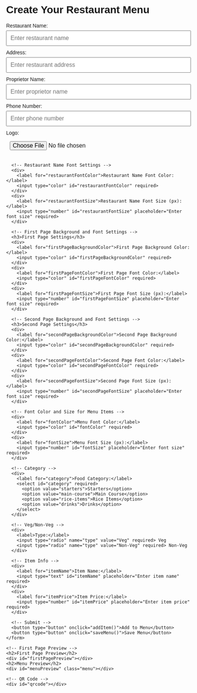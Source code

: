 <!DOCTYPE html>
<html lang="en">
<head>
  <meta charset="UTF-8">
  <meta name="viewport" content="width=device-width, initial-scale=1.0">
  <title>Restaurant Menu Maker</title>
  <style>
    body {
      font-family: Arial, sans-serif;
      padding: 20px;
    }

    .container {
      max-width: 600px;
      margin: 0 auto;
    }

    label {
      display: block;
      margin-bottom: 5px;
    }

    input, select, button {
      width: 100%;
      margin-bottom: 10px;
      padding: 10px;
      font-size: 16px;
    }

    button {
      cursor: pointer;
      background-color: #4CAF50;
      color: white;
      border: none;
    }

    #menuPreview {
      margin-top: 20px;
      padding: 10px;
      border: 5px solid #ddd;
    }

    #firstPagePreview {
      margin-top: 20px;
      border: 5px solid #ddd;
      padding: 20px;
      text-align: center;
    }

    img {
      max-width: 100px;
      margin-bottom: 10px;
    }

    #qrcode {
      margin-top: 20px;
    }
  </style>
  <script src="https://cdnjs.cloudflare.com/ajax/libs/jspdf/2.5.1/jspdf.umd.min.js"></script>
  <script src="https://cdnjs.cloudflare.com/ajax/libs/qrcodejs/1.0.0/qrcode.min.js"></script>
</head>
<body>
  <div class="container">
    <h1>Create Your Restaurant Menu</h1>
    <form id="menuForm">
      <!-- Restaurant Info -->
      <div>
        <label for="restaurantName">Restaurant Name:</label>
        <input type="text" id="restaurantName" placeholder="Enter restaurant name" required>
      </div>
      <div>
        <label for="restaurantAddress">Address:</label>
        <input type="text" id="restaurantAddress" placeholder="Enter restaurant address" required>
      </div>
      <div>
        <label for="restaurantProp">Proprietor Name:</label>
        <input type="text" id="restaurantProp" placeholder="Enter proprietor name" required>
      </div>
      <div>
        <label for="restaurantPhone">Phone Number:</label>
        <input type="tel" id="restaurantPhone" placeholder="Enter phone number" required>
      </div>
      <div>
        <label for="restaurantLogo">Logo:</label>
        <input type="file" id="restaurantLogo" accept="image/*" required>
      </div>

      <!-- Restaurant Name Font Settings -->
      <div>
        <label for="restaurantFontColor">Restaurant Name Font Color:</label>
        <input type="color" id="restaurantFontColor" required>
      </div>
      <div>
        <label for="restaurantFontSize">Restaurant Name Font Size (px):</label>
        <input type="number" id="restaurantFontSize" placeholder="Enter font size" required>
      </div>

      <!-- First Page Background and Font Settings -->
      <h3>First Page Settings</h3>
      <div>
        <label for="firstPageBackgroundColor">First Page Background Color:</label>
        <input type="color" id="firstPageBackgroundColor" required>
      </div>
      <div>
        <label for="firstPageFontColor">First Page Font Color:</label>
        <input type="color" id="firstPageFontColor" required>
      </div>
      <div>
        <label for="firstPageFontSize">First Page Font Size (px):</label>
        <input type="number" id="firstPageFontSize" placeholder="Enter font size" required>
      </div>

      <!-- Second Page Background and Font Settings -->
      <h3>Second Page Settings</h3>
      <div>
        <label for="secondPageBackgroundColor">Second Page Background Color:</label>
        <input type="color" id="secondPageBackgroundColor" required>
      </div>
      <div>
        <label for="secondPageFontColor">Second Page Font Color:</label>
        <input type="color" id="secondPageFontColor" required>
      </div>
      <div>
        <label for="secondPageFontSize">Second Page Font Size (px):</label>
        <input type="number" id="secondPageFontSize" placeholder="Enter font size" required>
      </div>

      <!-- Font Color and Size for Menu Items -->
      <div>
        <label for="fontColor">Menu Font Color:</label>
        <input type="color" id="fontColor" required>
      </div>
      <div>
        <label for="fontSize">Menu Font Size (px):</label>
        <input type="number" id="fontSize" placeholder="Enter font size" required>
      </div>

      <!-- Category -->
      <div>
        <label for="category">Food Category:</label>
        <select id="category" required>
          <option value="starters">Starters</option>
          <option value="main-course">Main Course</option>
          <option value="rice-items">Rice Items</option>
          <option value="drinks">Drinks</option>
        </select>
      </div>

      <!-- Veg/Non-Veg -->
      <div>
        <label>Type:</label>
        <input type="radio" name="type" value="Veg" required> Veg
        <input type="radio" name="type" value="Non-Veg" required> Non-Veg
      </div>

      <!-- Item Info -->
      <div>
        <label for="itemName">Item Name:</label>
        <input type="text" id="itemName" placeholder="Enter item name" required>
      </div>
      <div>
        <label for="itemPrice">Item Price:</label>
        <input type="number" id="itemPrice" placeholder="Enter item price" required>
      </div>

      <!-- Submit -->
      <button type="button" onclick="addItem()">Add to Menu</button>
      <button type="button" onclick="saveMenu()">Save Menu</button>
    </form>

    <!-- First Page Preview -->
    <h2>First Page Preview</h2>
    <div id="firstPagePreview"></div>
    <h2>Menu Preview</h2>
    <div id="menuPreview" class="menu"></div>

    <!-- QR Code -->
    <div id="qrcode"></div>
  </div>

  <script>
    let menuItems = [];

    function addItem() {
      const category = document.getElementById('category').value;
      const itemName = document.getElementById('itemName').value;
      const itemPrice = document.getElementById('itemPrice').value;
      const itemType = document.querySelector('input[name="type"]:checked').value;

      const newItem = {
        category,
        itemType,
        itemName,
        itemPrice
      };

      menuItems.push(newItem);
      displayMenu();
    }

    function displayMenu() {
      const menuPreview = document.getElementById('menuPreview');
      menuPreview.innerHTML = '';

      const fontColor = document.getElementById('fontColor').value;
      const fontSize = document.getElementById('fontSize').value + 'px';

      // Apply styles
      menuPreview.style.color = fontColor;
      menuPreview.style.fontSize = fontSize;

      const categories = ['starters', 'main-course', 'rice-items', 'drinks'];
      categories.forEach(cat => {
        const items = menuItems.filter(item => item.category === cat);
        if (items.length > 0) {
          const categoryTitle = document.createElement('h3');
          categoryTitle.textContent = cat.replace('-', ' ').toUpperCase();
          menuPreview.appendChild(categoryTitle);

          const vegItems = items.filter(item => item.itemType === 'Veg');
          const nonVegItems = items.filter(item => item.itemType === 'Non-Veg');

          if (vegItems.length > 0) {
            const vegTitle = document.createElement('h4');
            vegTitle.textContent = 'Veg';
            menuPreview.appendChild(vegTitle);
            vegItems.forEach(item => {
              const itemElement = document.createElement('div');
              itemElement.textContent = `${item.itemName} - ₹${item.itemPrice}`;
              menuPreview.appendChild(itemElement);
            });
          }

          if (nonVegItems.length > 0) {
            const nonVegTitle = document.createElement('h4');
            nonVegTitle.textContent = 'Non-Veg';
            menuPreview.appendChild(nonVegTitle);
            nonVegItems.forEach(item => {
              const itemElement = document.createElement('div');
              itemElement.textContent = `${item.itemName} - ₹${item.itemPrice}`;
              menuPreview.appendChild(itemElement);
            });
          }
        }
      });

      displayFirstPage();
    }

    function displayFirstPage() {
      const firstPagePreview = document.getElementById('firstPagePreview');
      const restaurantName = document.getElementById('restaurantName').value;
      const restaurantAddress = document.getElementById('restaurantAddress').value;
      const restaurantProp = document.getElementById('restaurantProp').value;
      const restaurantPhone = document.getElementById('restaurantPhone').value;
      const restaurantLogo = document.getElementById('restaurantLogo').files[0];

      const backgroundColor = document.getElementById('firstPageBackgroundColor').value;
      const borderColor = document.getElementById('borderColor').value;

      firstPagePreview.style.backgroundColor = backgroundColor;
      firstPagePreview.style.borderColor = borderColor;

      firstPagePreview.innerHTML = `
        <h2 style="color: ${document.getElementById('firstPageFontColor').value}; font-size: ${document.getElementById('firstPageFontSize').value}px;">Welcome to ${restaurantName}</h2>
        <div>
          <img src="${restaurantLogo ? URL.createObjectURL(restaurantLogo) : ''}" alt="Restaurant Logo">
        </div>
        <h3 style="color: ${document.getElementById('firstPageFontColor').value}; font-size: ${document.getElementById('firstPageFontSize').value}px;">${restaurantAddress}</h3>
        <h4 style="color: ${document.getElementById('firstPageFontColor').value}; font-size: ${document.getElementById('firstPageFontSize').value}px;">Proprietor: ${restaurantProp}</h4>
        <h4 style="color: ${document.getElementById('firstPageFontColor').value}; font-size: ${document.getElementById('firstPageFontSize').value}px;">Phone: ${restaurantPhone}</h4>
        <h4 style="color: ${document.getElementById('firstPageFontColor').value}; font-size: ${document.getElementById('firstPageFontSize').value}px;">Scan This QR For Online Menu Card</h4>
      `;
      generateQRCode(`${restaurantName}_Menu.pdf`); // Generate QR code with the PDF file name
    }

    function generateQRCode(pdfFileName) {
      const qrcode = new QRCode(document.getElementById("qrcode"), {
        text: pdfFileName,  // QR code contains the file name of the PDF
        width: 128,
        height: 128,
      });
    }

    async function saveMenu() {
      const { jsPDF } = window.jspdf;
      const doc = new jsPDF();

      // First Page Information
      const restaurantName = document.getElementById('restaurantName').value;
      const restaurantAddress = document.getElementById('restaurantAddress').value;
      const restaurantProp = document.getElementById('restaurantProp').value;
      const restaurantPhone = document.getElementById('restaurantPhone').value;
      const restaurantLogo = document.getElementById('restaurantLogo').files[0];

      // First Page Settings
      const firstPageFontColor = document.getElementById('firstPageFontColor').value;
      const firstPageFontSize = document.getElementById('firstPageFontSize').value;

      // Add Logo
      if (restaurantLogo) {
        const logoImage = await loadImage(restaurantLogo);
        doc.addImage(logoImage, 'PNG', 10, 10, 50, 50); // logo dimensions
      }

      doc.setFontSize(20);
      doc.setTextColor(firstPageFontColor);
      doc.text(`Welcome to ${restaurantName}`, 10, 70);
      doc.setFontSize(14);
      doc.text(`Address: ${restaurantAddress}`, 10, 80);
      doc.text(`Proprietor: ${restaurantProp}`, 10, 90);
      doc.text(`Phone: ${restaurantPhone}`, 10, 100);

      // Add QR Code
      const qrCodeCanvas = document.getElementById('qrcode').children[0];
      const qrCodeImage = await loadImage(qrCodeCanvas.toDataURL());
      doc.addImage(qrCodeImage, 'PNG', 10, 110, 50, 50); // QR code dimensions

      // Add a page break
      doc.addPage();

      // Second Page Settings
      const secondPageBackgroundColor = document.getElementById('secondPageBackgroundColor').value;
      const secondPageFontColor = document.getElementById('secondPageFontColor').value;
      const secondPageFontSize = document.getElementById('secondPageFontSize').value;

      // Set background for second page
      doc.setFillColor(secondPageBackgroundColor);
      doc.rect(0, 0, doc.internal.pageSize.getWidth(), doc.internal.pageSize.getHeight(), 'F');

      // Menu Items
      doc.setTextColor(secondPageFontColor);
      doc.setFontSize(secondPageFontSize);

      const categories = ['starters', 'main-course', 'rice-items', 'drinks'];
      categories.forEach(cat => {
        const items = menuItems.filter(item => item.category === cat);
        if (items.length > 0) {
          doc.setFontSize(16);
          doc.text(cat.replace('-', ' ').toUpperCase(), 10, doc.autoTable.previous.finalY + 10);
          doc.setFontSize(14);

          const vegItems = items.filter(item => item.itemType === 'Veg');
          const nonVegItems = items.filter(item => item.itemType === 'Non-Veg');

          if (vegItems.length > 0) {
            doc.text('Veg', 10, doc.autoTable.previous.finalY + 10);
            vegItems.forEach(item => {
              doc.text(`${item.itemName} - ₹${item.itemPrice}`, 20, doc.autoTable.previous.finalY + 10);
            });
          }

          if (nonVegItems.length > 0) {
            doc.text('Non-Veg', 10, doc.autoTable.previous.finalY + 10);
            nonVegItems.forEach(item => {
              doc.text(`${item.itemName} - ₹${item.itemPrice}`, 20, doc.autoTable.previous.finalY + 10);
            });
          }
        }
      });

      // Save the PDF with the name of the restaurant
      doc.save(`${restaurantName}_Menu.pdf`);
    }

    function loadImage(file) {
      return new Promise((resolve, reject) => {
        const reader = new FileReader();
        reader.onload = () => {
          const img = new Image();
          img.onload = () => resolve(img);
          img.src = reader.result;
        };
        reader.onerror = reject;
        reader.readAsDataURL(file);
      });
    }
  </script>
</body>
</html>
